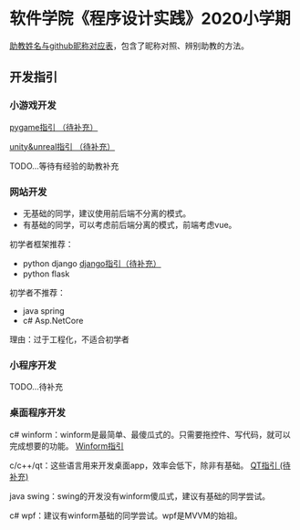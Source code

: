 # 软件学院《程序设计实践》2020小学期

[助教姓名与github昵称对应表](./助教昵称对应表.md)，包含了昵称对照、辨别助教的方法。

## 开发指引

### 小游戏开发

[pygame指引 （待补充）](./starter-pygame.md)

[unity&unreal指引 （待补充）](./starter-unity&unreal.md)

TODO...等待有经验的助教补充


### 网站开发
- 无基础的同学，建议使用前后端不分离的模式。
- 有基础的同学，可以考虑前后端分离的模式，前端考虑vue。

初学者框架推荐：
- python django [django指引（待补充）](./starter-django.md)
- python flask

初学者不推荐：
- java spring
- c# Asp.NetCore

理由：过于工程化，不适合初学者


### 小程序开发
TODO...待补充


### 桌面程序开发

c# winform：winform是最简单、最傻瓜式的。只需要拖控件、写代码，就可以完成想要的功能。 [Winform指引](./starter-winform.md)

c/c++/qt：这些语言用来开发桌面app，效率会低下，除非有基础。 [QT指引 (待补充)](./starter-QT.md)

java swing：swing的开发没有winform傻瓜式，建议有基础的同学尝试。

c# wpf：建议有winform基础的同学尝试。wpf是MVVM的始祖。
